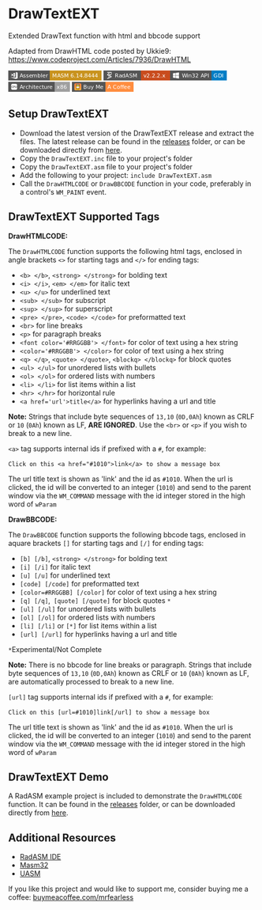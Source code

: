 # DrawTextEXT
Extended DrawText function with html and bbcode support

Adapted from DrawHTML code posted by Ukkie9:  https://www.codeproject.com/Articles/7936/DrawHTML

[![](./assets/Assembler-MASM_6.14.8444.png)](http://www.masm32.com/download.htm) [![](./assets/RadASM-v2.2.2.x.png)](http://www.softpedia.com/get/Programming/File-Editors/RadASM.shtml)![](./assets/Win32_API-GDI.png) ![](./assets/Architecture-x86.png) [![](./assets/Buy_Me-A_Coffee.png)](https://www.buymeacoffee.com/mrfearless)

## Setup DrawTextEXT

* Download the latest version of the DrawTextEXT release and extract the files. The latest release can be found in the [releases](https://github.com/mrfearless/DrawTextEXT/tree/master/releases) folder, or can be downloaded directly from [here](https://github.com/mrfearless/DrawTextEXT/blob/master/releases/DrawTextEXT.zip?raw=true).
* Copy the `DrawTextEXT.inc` file to your project's folder
* Copy the `DrawTextEXT.asm` file to your project's folder
* Add the following to your project: `include DrawTextEXT.asm`
* Call the `DrawHTMLCODE` or `DrawBBCODE` function in your code, preferably in a control's `WM_PAINT` event.


## DrawTextEXT Supported Tags

**DrawHTMLCODE:**

The `DrawHTMLCODE` function supports the following html tags, enclosed in angle brackets `<>` for starting tags and `</>` for ending tags:

* `<b> </b>`, `<strong> </strong>` for bolding text 
* `<i> </i>`, `<em> </em>` for italic text
* `<u> </u>` for underlined text
* `<sub> </sub>` for subscript
* `<sup> </sup>` for superscript
* `<pre> </pre>`, `<code> </code>` for preformatted text
* `<br>` for line breaks
* `<p>` for paragraph breaks
* `<font color='#RRGGBB'> </font>` for color of text using a hex string
* `<color='#RRGGBB'> </color>` for color of text using a hex string
* `<q> </q>`, `<quote> </quote>`, `<blockq> </blockq>` for block quotes
* `<ul> </ul>` for unordered lists with bullets
* `<ol> </ol>` for ordered lists with numbers
* `<li> </li>` for list items within a list
* `<hr> </hr>` for horizontal rule
* `<a href='url'>title</a>` for hyperlinks having a url and title

**Note:** Strings that include byte sequences of `13,10` (`0D,0Ah`) known as CRLF or `10` (`0Ah`) known as LF, **ARE IGNORED**. Use the `<br>` or `<p>` if you wish to break to a new line.

`<a>` tag supports internal ids if prefixed with a `#`, for example: 

```
Click on this <a href="#1010">link</a> to show a message box
```

The url title text is shown as 'link' and the id as `#1010`. When the url is  clicked, the id will be converted to an integer (`1010`) and send to the parent window via the `WM_COMMAND` message with the id integer stored in the high word of `wParam` 



**DrawBBCODE:**

The `DrawBBCODE` function supports the following bbcode tags, enclosed in aquare brackets `[]` for starting tags and `[/]` for ending tags:

* `[b] [/b]`, `<strong> </strong>` for bolding text 
* `[i] [/i]` for italic text
* `[u] [/u]` for underlined text
* `[code] [/code]` for preformatted text
* `[color=#RRGGBB] [/color]` for color of text using a hex string
* `[q] [/q]`,` [quote] [/quote]` for block quotes `*`
* `[ul] [/ul]` for unordered lists with bullets
* `[ol] [/ol]` for ordered lists with numbers
* `[li] [/li]` or `[*]` for list items within a list
* `[url] [/url]` for hyperlinks having a url and title

`*`Experimental/Not Complete

**Note:** There is no bbcode for line breaks or paragraph. Strings that include byte sequences of `13,10` (`0D,0Ah`) known as CRLF or `10` (`0Ah`) known as LF, are automatically processed to break to a new line.

`[url]` tag supports internal ids if prefixed with a `#`, for example: 

```
Click on this [url=#1010]link[/url] to show a message box
```
The url title text is shown as 'link' and the id as `#1010`. When the url is clicked, the id will be converted to an integer (`1010`) and send to the parent window via the `WM_COMMAND` message with the id integer stored in the high word of `wParam` 



## DrawTextEXT Demo

A RadASM example project is included to demonstrate the `DrawHTMLCODE` function. It can be found in the [releases](https://github.com/mrfearless/DrawTextEXT/tree/master/releases) folder, or can be downloaded directly from [here](https://github.com/mrfearless/DrawTextEXT/blob/master/releases/DrawHTMLTest.zip?raw=true).



## Additional Resources

* [RadASM IDE](http://www.softpedia.com/get/Programming/File-Editors/RadASM.shtml)
* [Masm32](http://www.masm32.com/download.htm)
* [UASM](http://www.terraspace.co.uk/uasm.html)

If you like this project and would like to support me, consider buying me a coffee: [buymeacoffee.com/mrfearless](https://www.buymeacoffee.com/mrfearless)